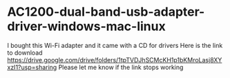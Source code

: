 # AC1200-dual-band-usb-adapter-driver-windows-mac-linux
I bought this Wi-Fi adapter and it came with a CD for drivers
Here is the link to download https://drive.google.com/drive/folders/1tpTVDJhSCMcKH1p1bKMroLasj8XYxzI1?usp=sharing
Please let me know if the link stops working
